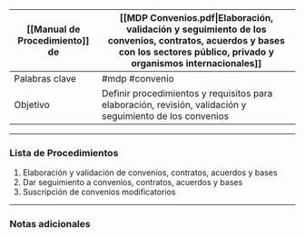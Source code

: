 
| [[Manual de Procedimiento]] de | [[MDP Convenios.pdf\|Elaboración, validación y seguimiento de los convenios, contratos, acuerdos y bases con los sectores público, privado y organismos internacionales]] |
|-----------------------------|-------------------------------------------|
| Palabras clave              | #mdp #convenio|
| Objetivo                    | Definir procedimientos y requisitos para elaboración, revisión, validación y seguimiento de los convenios |

---

### Lista de Procedimientos
1. Elaboración y validación de convenios, contratos, acuerdos y bases
2. Dar seguimiento a convenios, contratos, acuerdos y bases
3. Suscripción de convenios modificatorios

---

### Notas adicionales
